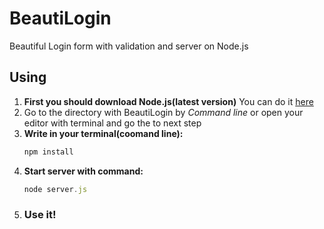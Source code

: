 # BeautiLogin
Beautiful Login form with validation and server on Node.js

## Using
1. **First you should download Node.js(latest version)**
   You can do it [here](https://nodejs.org/en/)
2. Go to the directory with BeautiLogin by *Command line* or open your 
   editor with terminal and go the to next step
3. **Write in your terminal(coomand line):**
   ```javascript
   npm install
   ```
4. **Start server with command:**
   ```javascript
   node server.js
   ```
5. ### Use it!
